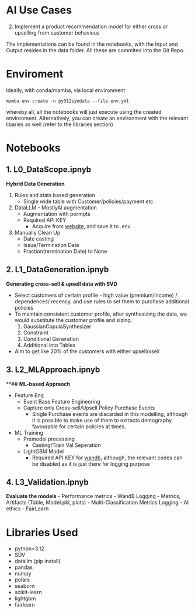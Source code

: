 

# AI Use Cases
2. Implement a product recommendation model for either cross or upselling from customer behavious

The implementations can be found in the notebooks, with the Input and Output resides in the data folder. All these are commited into the Git Repo.


# Enviroment

Ideally, with conda/mamba, via local environment

`mamba env create -n py312syndata --file env.yml`

whereby all, all the notebooks will just execute using the created environment.
Alternatively, you can create an environment with the relevant libaries as well (refer to the libraries section)

# Notebooks

## 1. **L0_DataScope.ipnyb**
**Hybrid Data Generation**
1. Rules and stats based generation
    - Single wide table with Customer/policies/payment etc
2. DataLLM - MostlyAI augmentation
    - Augmentation with pormpts
    - Required API KEY
        - Acquire from [website](https://data.mostly.ai/docs/routes#authentication), and save it to .env
3. Manually Clean Up
    - Date casting
    - Issue/Termination Date
    - Fraction(termination Date) to None

## 2. **L1_DataGeneration.ipnyb**
**Generating cross-sell & upsell data with SVD**
- Select customers of certain profile - high value (premium/income) / dependences/ recency, and use rules to set them to purchase additional policies
- To maintain consistent customer profile, after synthesizing the data, we would substitute the customer profile and sizing.
    1. GaussianCopulaSynthesizer
    2. Constraint
    3. Conditional Generation
    4. Additional into Tables
- Aim to get like 20% of the customers with either upsell/xsell

## 3. **L2_MLApproach.ipnyb**
**## **ML-based Appraoch**
- Feature Eng 
    - Event Base Feature Engineering
    - Capture only Cross-sell/Upsell Policy Purchase Events
        - Single Purchase events are discarded in this modelling, although it is possible to make use of them to extracts demography favourable for certain policies at times.
- ML Training
    - Premodel processing
        - Casting/Train Val Seperation
    - LightGBM Model
        - Required API KEY for [wandb](https://wandb.ai/home), although, the relevant codes can be disabled as it is just there for logging purpose

## 4. **L3_Validation.ipnyb**
**Evaluate the models**
    - Performance metrics
        - WandB Logging - Metrics, Artifacts (Table, Model.pkl, plots)
        - Multi-Classification Metrics Logging
    - AI ethics
        - FairLearn



# Libraries Used
- python=3.12
- SDV
- datallm (pip install)
- pandas
- numpy
- polars
- seaborn
- scikit-learn
- lightgbm
- fairlearn



